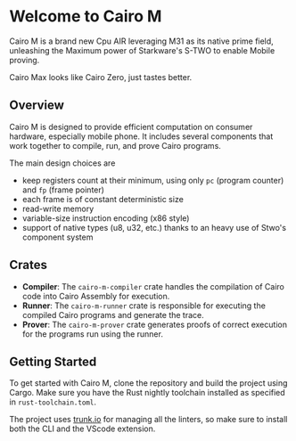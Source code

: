 # Welcome to Cairo M

Cairo M is a brand new Cpu AIR leveraging M31 as its native prime field,
unleashing the Maximum power of Starkware's S-TWO to enable Mobile proving.

Cairo Max looks like Cairo Zero, just tastes better.

## Overview

Cairo M is designed to provide efficient computation on consumer hardware,
especially mobile phone. It includes several components that work together to
compile, run, and prove Cairo programs.

The main design choices are

- keep registers count at their minimum, using only `pc` (program counter) and
  `fp` (frame pointer)
- each frame is of constant deterministic size
- read-write memory
- variable-size instruction encoding (x86 style)
- support of native types (u8, u32, etc.) thanks to an heavy use of Stwo's
  component system

## Crates

- **Compiler**: The `cairo-m-compiler` crate handles the compilation of Cairo
  code into Cairo Assembly for execution.
- **Runner**: The `cairo-m-runner` crate is responsible for executing the
  compiled Cairo programs and generate the trace.
- **Prover**: The `cairo-m-prover` crate generates proofs of correct execution
  for the programs run using the runner.

## Getting Started

To get started with Cairo M, clone the repository and build the project using
Cargo. Make sure you have the Rust nightly toolchain installed as specified in
`rust-toolchain.toml`.

The project uses [trunk.io](https://trunk.io/) for managing all the linters, so
make sure to install both the CLI and the VScode extension.
